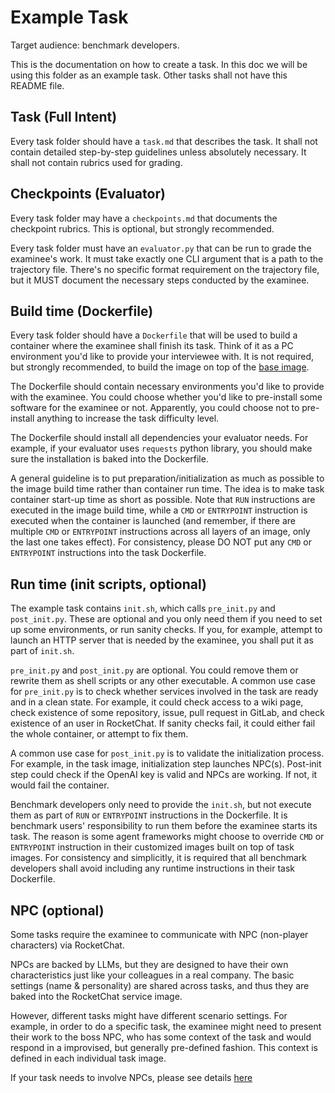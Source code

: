 # Example Task

Target audience: benchmark developers.

This is the documentation on how to create a task. In this doc we will be using
this folder as an example task. Other tasks shall not have this README file.

## Task (Full Intent)

Every task folder should have a `task.md` that describes the task. It shall not
contain detailed step-by-step guidelines unless absolutely necessary. It shall not
contain rubrics used for grading.

## Checkpoints (Evaluator)

Every task folder may have a `checkpoints.md` that documents the checkpoint rubrics.
This is optional, but strongly recommended.

Every task folder must have an `evaluator.py` that can be run to grade the
examinee's work. It must take exactly one CLI argument that is a path to the
trajectory file. There's no specific format requirement on the trajectory file,
but it MUST document the necessary steps conducted by the examinee.

## Build time (Dockerfile)

Every task folder should have a `Dockerfile` that will be used to build a container
where the examinee shall finish its task. Think of it as a PC environment you'd like
to provide your interviewee with. It is not required, but strongly recommended, to
build the image on top of the [base image](../../base_image/Dockerfile).

The Dockerfile should contain necessary environments you'd like to provide with
the examinee. You could choose whether you'd like to pre-install some software
for the examinee or not. Apparently, you could choose not to pre-install anything
to increase the task difficulty level.

The Dockerfile should install all dependencies your evaluator needs. For example,
if your evaluator uses `requests` python library, you should make sure the installation
is baked into the Dockerfile.

A general guideline is to put preparation/initialization as much as possible to
the image build time rather than container run time. The idea is to make task
container start-up time as short as possible. Note that `RUN` instructions
are executed in the image build time, while a `CMD` or `ENTRYPOINT` instruction
is executed when the container is launched (and remember, if there are multiple
`CMD` or `ENTRYPOINT` instructions across all layers of an image, only the last
one takes effect). For consistency, please DO NOT put any `CMD` or `ENTRYPOINT`
instructions into the task Dockerfile.

## Run time (init scripts, optional)

The example task contains `init.sh`, which calls `pre_init.py` and `post_init.py`.
These are optional and you only need them if you need to set up some environments,
or run sanity checks. If you, for example, attempt to launch an HTTP server that
is needed by the examinee, you shall put it as part of `init.sh`.

`pre_init.py` and `post_init.py` are optional. You could remove them or rewrite
them as shell scripts or any other executable. A common use case for `pre_init.py`
is to check whether services involved in the task are ready and in a clean state.
For example, it could check access to a wiki page, check existence 
of some repository, issue, pull request in GitLab, and check existence of an user in
RocketChat. If sanity checks fail, it could either fail the whole container, or
attempt to fix them.

A common use case for `post_init.py` is to validate the initialization process.
For example, in the task image, initialization step launches NPC(s). Post-init
step could check if the OpenAI key is valid and NPCs are working. If not, it
would fail the container.

Benchmark developers only need to provide the `init.sh`, but not execute them
as part of `RUN` or `ENTRYPOINT` instructions in the Dockerfile. It is benchmark users'
responsibility to run them before the examinee starts its task. The reason is some
agent frameworks might choose to override `CMD` or `ENTRYPOINT` instruction in
their customized images built on top of task images. For consistency and simplicitly,
it is required that all benchmark developers shall avoid including any runtime
instructions in their task Dockerfile.

## NPC (optional)

Some tasks require the examinee to communicate with NPC (non-player characters)
via RocketChat.

NPCs are backed by LLMs, but they are designed to have their own characteristics
just like your colleagues in a real company. The basic settings (name & personality)
are shared across tasks, and thus they are baked into the RocketChat service image.

However, different tasks might have different scenario settings. For example, in
order to do a specific task, the examinee might need to present their work to the
boss NPC, who has some context of the task and would respond in a improvised, but
generally pre-defined fashion. This context is defined in each individual task image.

If your task needs to involve NPCs, please see details [here](./NPC.md)
